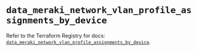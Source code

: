 # `data_meraki_network_vlan_profile_assignments_by_device`

Refer to the Terraform Registry for docs: [`data_meraki_network_vlan_profile_assignments_by_device`](https://registry.terraform.io/providers/ciscodevnet/meraki/1.7.1/docs/data-sources/network_vlan_profile_assignments_by_device).
